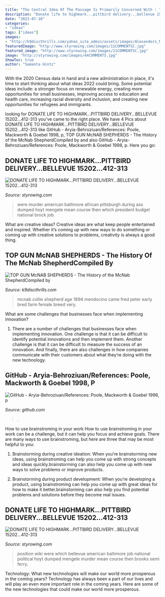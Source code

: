 ```yaml
---
title: "The Central Idea Of The Passage Is Primarily Concerned With : Top Gun Mcnab Shepherds"
description: "Donate life to highmark...pittbird delivery...bellevue 15202...412-313"
date: "2023-07-10"
categories:
- "ideas"
tags: ["ideas"]
images:
- "http://k9discthrills.com/yahoo_site_admin/assets/images/Alexanders_McNabs.85215232_std.jpg"
featuredImage: "http://www.styrowing.com/images/11COMMENTSC.jpg"
featured_image: "http://www.styrowing.com/images/11COMMENTSC.jpg"
image: "http://styrowing.com/images/44COMMENTS.jpg"
ShowToc: true
author: "Samanta Hintz"
---
```



With the 2020 Census data in hand and a new administration in place, it's time to start thinking about what ideas 2022 could bring. Some potential ideas include: a stronger focus on renewable energy, creating more opportunities for small businesses, improving access to education and health care, increasing racial diversity and inclusion, and creating new opportunities for refugees and immigrants.

	

		
looking for DONATE LIFE TO HIGHMARK...PITTBIRD DELIVERY...BELLEVUE 15202...412-313 you've came to the right place. We have 4 Pics about DONATE LIFE TO HIGHMARK...PITTBIRD DELIVERY...BELLEVUE 15202...412-313 like GitHub - Aryia-Behroziuan/References: Poole, Mackworth &amp; Goebel 1998, p, TOP GUN McNAB SHEPHERDS - The History of the McNab ShepherdCompiled by and also GitHub - Aryia-Behroziuan/References: Poole, Mackworth &amp; Goebel 1998, p. Here you go:
		
    
## DONATE LIFE TO HIGHMARK...PITTBIRD DELIVERY...BELLEVUE 15202...412-313

<img loading=lazy src="http://styrowing.com/images/44COMMENTS.jpg" onerror="this.onerror=null;this.src='https://tse2.mm.bing.net/th?id=OIP.KM3P1kDZfDKyAwdglOcBoAHaFj&amp;pid=15.1';" alt="DONATE LIFE TO HIGHMARK...PITTBIRD DELIVERY...BELLEVUE 15202...412-313">

_Source: styrowing.com_

>were murder american baltimore african pittsburgh during ass dumped hoyt mengele mean course then which president budget national brock job. 

	

What are creative ideas?
Creative ideas are what keep people entertained and inspired. Whether it’s coming up with new ways to do something or coming up with creative solutions to problems, creativity is always a good thing.

    
## TOP GUN McNAB SHEPHERDS - The History Of The McNab ShepherdCompiled By

<img loading=lazy src="http://k9discthrills.com/yahoo_site_admin/assets/images/Alexanders_McNabs.85215232_std.jpg" onerror="this.onerror=null;this.src='https://tse3.mm.bing.net/th?id=OIP.wzSIocNMm5IjYKoutL9WaQHaD5&amp;pid=15.1';" alt="TOP GUN McNAB SHEPHERDS - The History of the McNab ShepherdCompiled by">

_Source: k9discthrills.com_

>mcnab collie shepherd age 1894 mendocino came fred peter early bred farm female breed very. 

	

What are some challenges that businesses face when implementing innovation?
1. There are a number of challenges that businesses face when implementing innovation. One challenge is that it can be difficult to identify potential innovations and then implement them. Another challenge is that it can be difficult to measure the success of an innovation. And finally, there are also challenges in how companies communicate with their customers about what they’re doing with the new technology.

    
## GitHub - Aryia-Behroziuan/References: Poole, Mackworth &amp; Goebel 1998, P

<img loading=lazy src="https://opengraph.githubassets.com/1c0e52d835c4c7d2506bd4d3cbd372d5d803876fe548f08c16ccb6367c1678e9/Aryia-Behroziuan/References" onerror="this.onerror=null;this.src='https://tse2.mm.bing.net/th?id=OIP.sd9S1LGJ5b0JoV8AFJdRiAHaDt&amp;pid=15.1';" alt="GitHub - Aryia-Behroziuan/References: Poole, Mackworth &amp; Goebel 1998, p">

_Source: github.com_

>. 

	

How to use brainstroming in your work
How to use brainstroming in your work can be a challenge, but it can help you focus and achieve goals. There are many ways to use brainstroming, but here are three that may be most helpful to you:
1. Brainstorming during creative ideation: When you’re brainstorming new ideas, using brainstroming can help you come up with strong concepts and ideas quickly.brainstorming can also help you come up with new ways to solve problems or improve products.

2. Brainstorming during product development: When you’re developing a product, using brainstroming can help you come up with great ideas for how to make it better.brainstorming can also help you find potential problems and solutions before they become real issues.


    
## DONATE LIFE TO HIGHMARK...PITTBIRD DELIVERY...BELLEVUE 15202...412-313

<img loading=lazy src="http://www.styrowing.com/images/11COMMENTSC.jpg" onerror="this.onerror=null;this.src='https://tse1.mm.bing.net/th?id=OIP.Z20VZ-6SDdCZKtQMsv4i1AHaFj&amp;pid=15.1';" alt="DONATE LIFE TO HIGHMARK...PITTBIRD DELIVERY...BELLEVUE 15202...412-313">

_Source: styrowing.com_

>position wiki were which bellevue american baltimore job national political hoyt dumped mengele murder mean course then brooks semi ferry. 

	

Technology: What new technologies will make our world more prosperous in the coming years?
Technology has always been a part of our lives and will play an even more important role in the coming years. Here are some of the new technologies that could make our world more prosperous.


